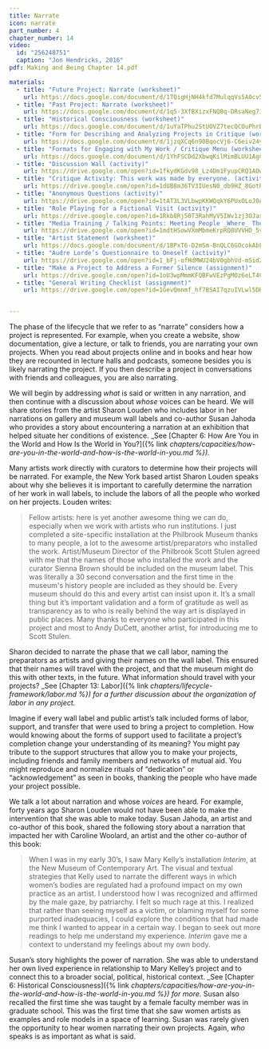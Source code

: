 ```yaml
---
title: Narrate
icon: narrate
part_number: 4
chapter_number: 14
video:
  id: "256248751"
  caption: "Jon Hendricks, 2016"
pdf: Making and Being Chapter 14.pdf

materials:
  - title: "Future Project: Narrate (worksheet)"
    url: https://docs.google.com/document/d/1TQigHjNH4kfd7MulqqVs5A0cv5o2JhU2TnN5K9x1U-U/edit
  - title: "Past Project: Narrate (worksheet)"
    url: https://docs.google.com/document/d/1q5-3XfBXizxFNQ0q-DRsaNeg7isqqR_Zc3oIqlG7mAM/edit
  - title: "Historical Consciousness (worksheet)"
    url: https://docs.google.com/document/d/1uYaTPhu2StUOVZ7tecQCOuPhrB51tW2ZysJFd3GfRXk/edit
  - title: "Form for Describing and Analyzing Projects in Critique (worksheet)"
    url: https://docs.google.com/document/d/1jzqXCq6n90BqocVj6-C6eiv24yd3kHi7Q3gS8syS0B0/edit
  - title: "Formats for Engaging with My Work / Critique Menu (worksheet)"
    url: https://docs.google.com/document/d/1YhFSCDd2XbwqKilMimBLUU1AgCc-qiPlJzKxqAXYTIA/edit
  - title: "Discussion Wall (activity)"
    url: https://drive.google.com/open?id=1fkydKGdv98_Lz4Dm1FyupCRQ1AOwi2kO
  - title: "Critique Activity: This work was made by everyone. (activity)"
    url: https://drive.google.com/open?id=1dUB8m36TV3IUesN0_db9HZ_8GotP9PDA
  - title: "Anonymous Questions (activity)"
    url: https://drive.google.com/open?id=1tAT3L3VLbwpKKWQqkY6PUxOLoJ0ABUE2
  - title: "Role Playing for a Fictional Visit (activity)"
    url: https://drive.google.com/open?id=1Rkb8Rj50T3RahMyV5IWv1zj3OJaxcMAg
  - title: "Media Training / Talking Points: Meeting People _Where_ They Are  (activity)"
    url: https://drive.google.com/open?id=1mdtHSowVXmMbmeKrpRQ8UVVHD_5vueIx
  - title: "Artist Statement (worksheet)"
    url: https://docs.google.com/document/d/1BPxT6-D2mSm-BnQLC6GOcokAbF6hPcVybL8i_UiQg6Q/edit
  - title: "Audre Lorde’s Questionnaire to Oneself (activity)"
    url: https://drive.google.com/open?id=1_bFj-ofHdMWU24bV0gbhVd-mSidZVcIF
  - title: "Make a Project to Address a Former Silence (assignment)"
    url: https://drive.google.com/open?id=1oU3wpMmmKFQBFwVEzPgMOz6eLT4CrDWh
  - title: "General Writing Checklist (assignment)"
    url: https://drive.google.com/open?id=1GevQmnmf_hf7BSAI7qzuIVLwl5DKQIpQ


---
```

The phase of the lifecycle that we refer to as “narrate” considers how a project is represented. For example, when you create a website, show documentation, give a lecture, or talk to friends, you are narrating your own projects. When you read about projects online and in books and hear how they are recounted in lecture halls and podcasts, someone besides you is likely narrating the project. If you then describe a project in conversations with friends and colleagues, you are also narrating. 

We will begin by addressing _what_ is said or written in any narration, and then continue with a discussion about _whose_ voices can be heard. We will share stories from the artist Sharon Louden who includes labor in her narrations on gallery and museum wall labels and co-author Susan Jahoda who provides a story about encountering a narration at an exhibition that helped situate her conditions of existence. _See [Chapter 6: How Are You in the World and How Is the World in You?]({% link _chapters/capacities/how-are-you-in-the-world-and-how-is-the-world-in-you.md %})._

Many artists work directly with curators to determine how their projects will be narrated. For example, the New York based artist Sharon Louden speaks about why she believes it is important to carefully determine the narration of her work in wall labels, to include the labors of all the people who worked on her projects. Louden writes:

> Fellow artists: here is yet another awesome thing we can do, especially when we work with artists who run institutions. I just completed a site-specific installation at the Philbrook Museum thanks to many people, a lot to the awesome artist/preparators who installed the work. Artist/Museum Director of the Philbrook Scott Stulen agreed with me that the names of those who installed the work and the curator Sienna Brown should be included on the museum label. This was literally a 30 second conversation and the first time in the museum's history people are included as they should be. Every museum should do this and every artist can insist upon it. It’s a small thing but it’s important validation and a form of gratitude as well as transparency as to who is really behind the way art is displayed in public places. Many thanks to everyone who participated in this project and most to Andy DuCett, another artist, for introducing me to Scott Stulen.

Sharon decided to narrate the phase that we call labor, naming the preparators as artists and giving their names on the wall label. This ensured that their names will travel with the project, and that the museum might do this with other texts, in the future. What information should travel with your projects? _See [Chapter 13: Labor]({% link _chapters/lifecycle-framework/labor.md %}) for a further discussion about the organization of labor in any project._

Imagine if every wall label and public artist’s talk included forms of labor, support, and transfer that were used to bring a project to completion. How would knowing about the forms of support used to facilitate a project’s completion change your understanding of its meaning? You might pay tribute to the support structures that allow you to make your projects, including friends and family members and networks of mutual aid. You might reproduce and normalize rituals of “dedication” or “acknowledgement” as seen in books, thanking the people who have made your project possible. 

We talk a lot about narration and whose _voices_ are heard. For example, forty years ago Sharon Louden would not have been able to make the intervention that she was able to make today. Susan Jahoda, an artist and co-author of this book, shared the following story about a narration that impacted her with Caroline Woolard, an artist and the other co-author of this book:

> When I was in my early 30’s, I saw Mary Kelly’s installation _Interim_, at the New Museum of Contemporary Art. The visual and textual strategies that Kelly used to narrate the different ways in which women’s bodies are regulated had a profound impact on my own practice as an artist. I understood how I was recognized and affirmed by the male gaze, by patriarchy. I felt so much rage at this. I realized that rather than seeing myself as a victim, or blaming myself for some purported inadequacies, I could explore the conditions that had made me think I wanted to appear in a certain way. I began to seek out more readings to help me understand my experience. _Interim_ gave me a context to understand my feelings about my own body.

Susan’s story highlights the power of narration. She was able to understand her own lived experience in relationship to Mary Kelley’s project and to connect this to a broader social, political, historical context. _See [Chapter 6: Historical Consciousness]({% link _chapters/capacities/how-are-you-in-the-world-and-how-is-the-world-in-you.md %}) for more._ Susan also recalled the first time she was taught by a female faculty member was in graduate school. This was the first time that she saw women artists as examples and role models in a space of learning. Susan was rarely given the opportunity to hear women narrating their own projects. Again, _who_ speaks is as important as what is said. 